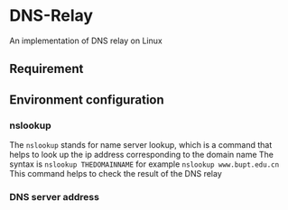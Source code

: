 # DNS-Relay

An implementation of DNS relay on Linux

## Requirement

## Environment configuration

### nslookup
The `nslookup` stands for name server lookup, which is a command that helps to look up the ip address corresponding to the domain name
The syntax is `nslookup THEDOMAINNAME`
for example `nslookup www.bupt.edu.cn`
This command helps to check the result of the DNS relay

### DNS server address
